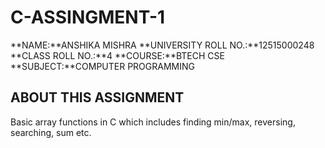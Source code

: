 # C-ASSINGMENT-1
**NAME:**ANSHIKA MISHRA
**UNIVERSITY ROLL NO.:**12515000248
**CLASS ROLL NO.:**4
**COURSE:**BTECH CSE
**SUBJECT:**COMPUTER PROGRAMMING

## ABOUT THIS ASSIGNMENT
Basic array functions in C which includes finding min/max, reversing, searching, sum etc.

